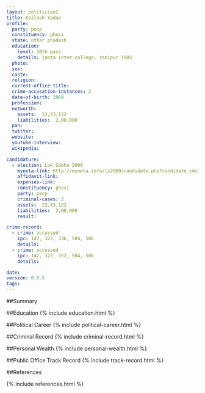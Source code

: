 ```yaml
---
layout: politician2
title: Kailash Yadav
profile: 
  party: pecp
  constituency: ghosi
  state: uttar pradesh
  education: 
    level: 10th pass
    details: janta inter college, ranipur 1985
  photo: 
  sex: 
  caste: 
  religion: 
  current-office-title: 
  crime-accusation-instances: 2
  date-of-birth: 1964
  profession: 
  networth: 
    assets:  23,73,122
    liabilities:  2,00,000
  pan: 
  twitter: 
  website: 
  youtube-interview: 
  wikipedia: 

candidature: 
  - election: Lok Sabha 2009
    myneta-link: http://myneta.info/ls2009/candidate.php?candidate_id=1829
    affidavit-link: 
    expenses-link: 
    constituency: ghosi 
    party: pecp
    criminal-cases: 2
    assets:  23,73,122
    liabilities:  2,00,000
    result:  

crime-record: 
  - crime: accussed
    ipc: 147, 323, 336, 504, 506
    details:    
  - crime: accussed
    ipc: 147, 323, 352, 504, 506
    details:    

date: 
version: 0.0.5
tags: 
---
```

##Summary


##Education
{% include education.html %}


##Political Career
{% include political-career.html %}


##Criminal Record
{% include criminal-record.html %}


##Personal Wealth
{% include personal-wealth.html %}


##Public Office Track Record
{% include track-record.html %}


##References


{% include references.html %}